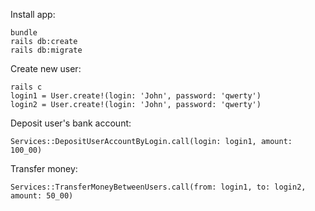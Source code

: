Install app:

```
bundle
rails db:create
rails db:migrate
```

Create new user:
```
rails c
login1 = User.create!(login: 'John', password: 'qwerty')
login2 = User.create!(login: 'John', password: 'qwerty')
```

Deposit user's bank account:
```
Services::DepositUserAccountByLogin.call(login: login1, amount: 100_00)
```

Transfer money:
```
Services::TransferMoneyBetweenUsers.call(from: login1, to: login2, amount: 50_00)
```